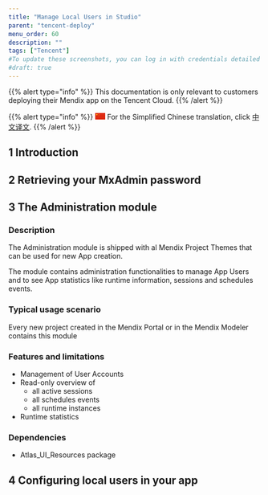 ```yaml
---
title: "Manage Local Users in Studio"
parent: "tencent-deploy"
menu_order: 60
description: ""
tags: ["Tencent"]
#To update these screenshots, you can log in with credentials detailed in How to Update Screenshots Using Team Apps.
#draft: true
---
```


{{% alert type="info" %}}
This documentation is only relevant to customers deploying their Mendix app on the Tencent Cloud.
{{% /alert %}}

{{% alert type="info" %}}
<img src="attachments/chinese-translation/china.png" style="display: inline-block; margin: 0" /> For the Simplified Chinese translation, click [中文译文](https://cdn.mendix.tencent-cloud.com/documentation/developerportal/local-users-in-studio.pdf).
{{% /alert %}}

## 1 Introduction

<!--
For our Studio on Tencent release we need a url that shows the User Management page. In Studio we will use this url for the ‘Manage Users’ button on the Settings page.

As decided earlier, we will not have a real ‘manage users’ page in ATM yet, but this will be a normal documentation page explaining:
* how to retrieve your MxAdmin password from the portal
* how to configure local users in the app (using the Administration module)
-->

## 2 Retrieving your MxAdmin password

## 3 The Administration module

<!-- The following has been copied from the Administration module marketplace page -->

### Description
The Administration module is shipped with al Mendix Project Themes that can be used for new App creation.

The module contains administration functionalities to manage App Users and to see App statistics like runtime information, sessions and schedules events.

### Typical usage scenario
Every new project created in the Mendix Portal or in the Mendix Modeler contains this module

### Features and limitations
* Management of User Accounts
* Read-only overview of
    * all active sessions
    * all schedules events
    * all runtime instances
* Runtime statistics
### Dependencies
* Atlas_UI_Resources package

## 4 Configuring local users in your app

